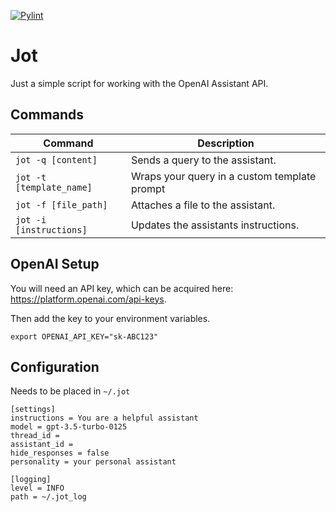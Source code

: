 [![Pylint](https://github.com/kyager/jot/actions/workflows/pylint.yml/badge.svg)](https://github.com/kyager/jot/actions/workflows/pylint.yml)

# Jot

Just a simple script for working with the OpenAI Assistant API.

## Commands

| Command | Description |
| ------- | ----------- |
| `jot -q [content]` | Sends a query to the assistant. |
| `jot -t [template_name]` | Wraps your query in a custom template prompt |
| `jot -f [file_path]` | Attaches a file to the assistant. |
| `jot -i [instructions]` | Updates the assistants instructions. |

## OpenAI Setup
You will need an API key, which can be acquired here: https://platform.openai.com/api-keys.

Then add the key to your environment variables.

`export OPENAI_API_KEY="sk-ABC123"`

## Configuration
Needs to be placed in `~/.jot`
```.jot
[settings]
instructions = You are a helpful assistant
model = gpt-3.5-turbo-0125
thread_id = 
assistant_id = 
hide_responses = false
personality = your personal assistant

[logging]
level = INFO
path = ~/.jot_log
```
